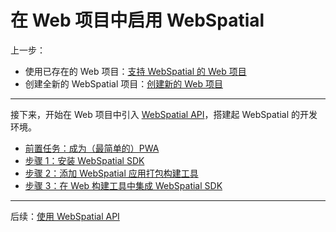 
# 在 Web 项目中启用 WebSpatial

上一步：
- 使用已存在的 Web 项目：[支持 WebSpatial 的 Web 项目](../web-projects-that-support-webspatial/README.md)
- 创建全新的 WebSpatial 项目：[创建新的 Web 项目](../web-projects-that-support-webspatial/creating-new-web-projects.md)

---

接下来，开始在 Web 项目中引入 [WebSpatial API]()，搭建起 WebSpatial 的开发环境。

- [前置任务：成为（最简单的）PWA](prerequisite-become-a-minimal-pwa.md)
- [步骤 1：安装 WebSpatial SDK](step-1-install-the-webspatial-sdk.md)
- [步骤 2：添加 WebSpatial 应用打包构建工具](step-2-add-build-tool-for-packaged-webspatial-apps.md)
- [步骤 3：在 Web 构建工具中集成 WebSpatial SDK](step-3-integrate-webspatial-sdk-into-web-build-tools.md)

---

后续：[使用 WebSpatial API](../using-the-webspatial-api/README.md)
